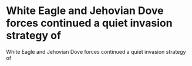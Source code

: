 # White Eagle and Jehovian Dove forces continued a quiet invasion strategy of

White Eagle and Jehovian Dove forces continued a quiet invasion strategy of